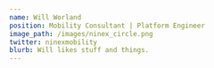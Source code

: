 ```yaml
---
name: Will Worland
position: Mobility Consultant | Platform Engineer
image_path: /images/ninex_circle.png
twitter: ninexmobility
blurb: Will likes stuff and things.
---
```


